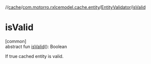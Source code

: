 //[cache](../../../index.md)/[com.motorro.rxlcemodel.cache.entity](../index.md)/[EntityValidator](index.md)/[isValid](is-valid.md)

# isValid

[common]\
abstract fun [isValid](is-valid.md)(): Boolean

If true cached entity is valid.

